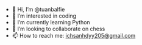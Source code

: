 - 👋 Hi, I’m @tuanbalfie
- 👀 I’m interested in coding
- 🌱 I’m currently learning Python
- 💞️ I’m looking to collaborate on chess
- 📫 How to reach me: ichsanhdyy205@gmail.com

<!---
tuanbalfie/tuanbalfie is a ✨ special ✨ repository because its `README.md` (this file) appears on your GitHub profile.
You can click the Preview link to take a look at your changes.
--->
